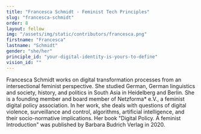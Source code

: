 ```yaml
---
title: "Francesca Schmidt - Feminist Tech Principles"
slug: "francesca-schmidt"
order: 8
layout: fellow
img: "/assets/img/static/contributors/francesca.png"
firstname: "Francesca"
lastname: "Schmidt"
gender: "she/her"
principle_id: "your-digital-identity-is-yours-to-define"
vision_id: ""
---
```


Francesca Schmidt works on digital transformation processes from an intersectional feminist perspective. She studied German, German linguistics and society, history, and politics in South Asia in Heidelberg and Berlin. She is a founding member and board member of Netzforma* e.V., a feminist digital policy association. In her work, she deals with questions of digital violence, surveillance and control, algorithms, artificial intelligence, and their socio-normative implications. Her book "Digital Policy. A feminist Introduction" was published by Barbara Budrich Verlag in 2020.






